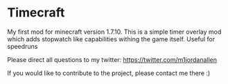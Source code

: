 # Timecraft
My first mod for minecraft version 1.7.10.  This is a simple timer overlay mod which adds stopwatch like capabilities withing the game itself.  Useful for speedruns


Please direct all questions to my twitter: https://twitter.com/m1jordanallen

If you would like to contribute to the project, please contact me there :)
